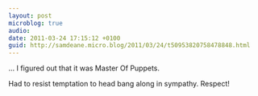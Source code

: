 ```yaml
---
layout: post
microblog: true
audio: 
date: 2011-03-24 17:15:12 +0100
guid: http://samdeane.micro.blog/2011/03/24/t50953820758478848.html
---
```

… I figured out that it was Master Of Puppets.

Had to resist temptation to head bang along in sympathy. Respect!
